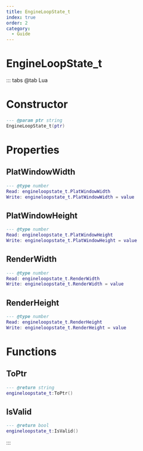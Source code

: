 ```yaml
---
title: EngineLoopState_t
index: true
order: 2
category:
  - Guide
---
```


# EngineLoopState_t

::: tabs
@tab Lua
# Constructor
```lua
--- @param ptr string
EngineLoopState_t(ptr)
```
# Properties
## PlatWindowWidth 
```lua
--- @type number
Read: engineloopstate_t.PlatWindowWidth
Write: engineloopstate_t.PlatWindowWidth = value
```
## PlatWindowHeight 
```lua
--- @type number
Read: engineloopstate_t.PlatWindowHeight
Write: engineloopstate_t.PlatWindowHeight = value
```
## RenderWidth 
```lua
--- @type number
Read: engineloopstate_t.RenderWidth
Write: engineloopstate_t.RenderWidth = value
```
## RenderHeight 
```lua
--- @type number
Read: engineloopstate_t.RenderHeight
Write: engineloopstate_t.RenderHeight = value
```
# Functions
## ToPtr
```lua
--- @return string
engineloopstate_t:ToPtr()
```
## IsValid
```lua
--- @return bool
engineloopstate_t:IsValid()
```

:::